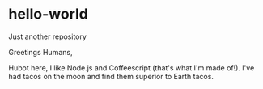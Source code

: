 # hello-world
Just another repository

Greetings Humans,

Hubot here, I like Node.js and Coffeescript (that's what I'm made of!).
I've had tacos on the moon and find them superior to Earth tacos.
